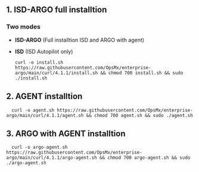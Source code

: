 
## 1. ISD-ARGO full installtion 

  ### Two modes
    
  - **ISD-ARGO** (Full installtion ISD and ARGO with agent)
  - **ISD**      (ISD Autopilot only)


        curl -o install.sh https://raw.githubusercontent.com/OpsMx/enterprise-argo/main/curl/4.1.1/install.sh && chmod 700 install.sh && sudo ./install.sh


## 2. AGENT installtion 

      curl -o agent.sh https://raw.githubusercontent.com/OpsMx/enterprise-argo/main/curl/4.1.1/agent.sh && chmod 700 agent.sh && sudo ./agent.sh


## 3. ARGO with AGENT installtion 

      curl -o argo-agent.sh https://raw.githubusercontent.com/OpsMx/enterprise-argo/main/curl/4.1.1/argo-agent.sh && chmod 700 argo-agent.sh && sudo ./argo-agent.sh
